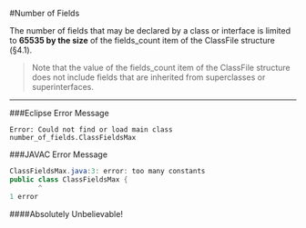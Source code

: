 #Number of Fields

The number of fields that may be declared by a class or interface is limited to **65535 by the size** of the fields_count item of the ClassFile structure (§4.1).

> Note that the value of the fields_count item of the ClassFile structure does not include fields that are inherited from superclasses or superinterfaces.


---


###Eclipse Error Message
```
Error: Could not find or load main class number_of_fields.ClassFieldsMax
```

###JAVAC Error Message
```java
ClassFieldsMax.java:3: error: too many constants
public class ClassFieldsMax {
       ^
1 error
```


####Absolutely Unbelievable!
